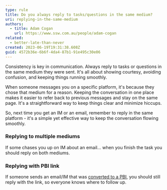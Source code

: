 ```yaml
---
type: rule
title: Do you always reply to tasks/questions in the same medium?
uri: replying-in-the-same-medium
authors:
  - title: Adam Cogan
    url: https://www.ssw.com.au/people/adam-cogan
related:
  - better-late-than-never
created: 2023-06-19T19:31:38.608Z
guid: 4572b36e-6b6f-4da4-87b1-91e495c30e06
---
```

Consistency is key in communication. Always reply to tasks or questions in the same medium they were sent. It's all about showing courtesy, avoiding confusion, and keeping things running smoothly.

<!--endintro-->

When someone messages you on a specific platform, it's because they chose that medium for a reason. Keeping the conversation in one place makes it easier to refer back to previous messages and stay on the same page. It's a straightforward way to keep things clear and minimize hiccups.

So, next time you get an IM or an email, remember to reply in the same platform - it's a simple yet effective way to keep the conversation flowing smoothly.

### Replying to multiple mediums

If some chases you up on IM about an email... when you finish the task you should reply on both mediums.

### Replying with PBI link

If someone sends an email/IM that was [converted to a PBI](/turn-emails-into-work-items), you should still reply with the link, so everyone knows where to follow up.